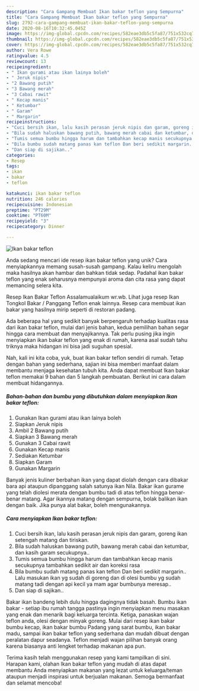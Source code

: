 ```yaml
---
description: "Cara Gampang Membuat Ikan bakar teflon yang Sempurna"
title: "Cara Gampang Membuat Ikan bakar teflon yang Sempurna"
slug: 2792-cara-gampang-membuat-ikan-bakar-teflon-yang-sempurna
date: 2020-08-16T10:32:45.045Z
image: https://img-global.cpcdn.com/recipes/582eae3db5c5fa87/751x532cq70/ikan-bakar-teflon-foto-resep-utama.jpg
thumbnail: https://img-global.cpcdn.com/recipes/582eae3db5c5fa87/751x532cq70/ikan-bakar-teflon-foto-resep-utama.jpg
cover: https://img-global.cpcdn.com/recipes/582eae3db5c5fa87/751x532cq70/ikan-bakar-teflon-foto-resep-utama.jpg
author: Vera Rowe
ratingvalue: 4.5
reviewcount: 13
recipeingredient:
- " Ikan gurami atau ikan lainya boleh"
- " Jeruk nipis"
- "2 Bawang putih"
- "3 Bawang merah"
- "3 Cabai rawit"
- " Kecap manis"
- " Ketumbar"
- " Garam"
- " Margarin"
recipeinstructions:
- "Cuci bersih ikan, lalu kasih perasan jeruk nipis dan garam, goreng ikan setengah matang dan tiriskan."
- "Bila sudah haluskan bawang putih, bawang merah cabai dan ketumbar, dan kasih garam secukupnya.."
- "Tumis semua bumbu hingga harum dan tambahkan kecap manis secukupnya tambahkan sedikit air dan koreksi rasa"
- "Bila bumbu sudah matang panas kan teflon Dan beri sedikit margarin.. Lalu masukan ikan yg sudah di goreng dan di olesi bumbu yg sudah matang tadi dengan api kecil ya mam agar bumbunya meresap.."
- "Dan siap di sajikan.."
categories:
- Resep
tags:
- ikan
- bakar
- teflon

katakunci: ikan bakar teflon 
nutrition: 246 calories
recipecuisine: Indonesian
preptime: "PT29M"
cooktime: "PT60M"
recipeyield: "3"
recipecategory: Dinner

---
```



![Ikan bakar teflon](https://img-global.cpcdn.com/recipes/582eae3db5c5fa87/751x532cq70/ikan-bakar-teflon-foto-resep-utama.jpg)

Anda sedang mencari ide resep ikan bakar teflon yang unik? Cara menyiapkannya memang susah-susah gampang. Kalau keliru mengolah maka hasilnya akan hambar dan bahkan tidak sedap. Padahal ikan bakar teflon yang enak seharusnya mempunyai aroma dan cita rasa yang dapat memancing selera kita.

Resep Ikan Bakar Teflon Assalamualaikum wr.wb. Lihat juga resep Ikan Tongkol Bakar / Panggang Teflon enak lainnya. Resep cara membuat ikan bakar yang hasilnya mirip seperti di restoran padang.

Ada beberapa hal yang sedikit banyak berpengaruh terhadap kualitas rasa dari ikan bakar teflon, mulai dari jenis bahan, kedua pemilihan bahan segar hingga cara membuat dan menyajikannya. Tak perlu pusing jika ingin menyiapkan ikan bakar teflon yang enak di rumah, karena asal sudah tahu triknya maka hidangan ini bisa jadi suguhan spesial.


Nah, kali ini kita coba, yuk, buat ikan bakar teflon sendiri di rumah. Tetap dengan bahan yang sederhana, sajian ini bisa memberi manfaat dalam membantu menjaga kesehatan tubuh kita. Anda dapat membuat Ikan bakar teflon memakai 9 bahan dan 5 langkah pembuatan. Berikut ini cara dalam membuat hidangannya.

<!--inarticleads1-->

##### Bahan-bahan dan bumbu yang dibutuhkan dalam menyiapkan Ikan bakar teflon:

1. Gunakan  Ikan gurami atau ikan lainya boleh
1. Siapkan  Jeruk nipis
1. Ambil 2 Bawang putih
1. Siapkan 3 Bawang merah
1. Gunakan 3 Cabai rawit
1. Gunakan  Kecap manis
1. Sediakan  Ketumbar
1. Siapkan  Garam
1. Gunakan  Margarin


Banyak jenis kuliner berbahan ikan yang dapat diolah dengan cara dibakar bara api ataupun dipanggang salah satunya ikan Nila. Bakar ikan gurame yang telah diolesi merata dengan bumbu tadi di atas teflon hingga benar-benar matang. Agar ikannya matang dengan sempurna, bolak balikan ikan dengan baik. Jika punya alat bakar, boleh mengunakannya. 

<!--inarticleads2-->

##### Cara menyiapkan Ikan bakar teflon:

1. Cuci bersih ikan, lalu kasih perasan jeruk nipis dan garam, goreng ikan setengah matang dan tiriskan.
1. Bila sudah haluskan bawang putih, bawang merah cabai dan ketumbar, dan kasih garam secukupnya..
1. Tumis semua bumbu hingga harum dan tambahkan kecap manis secukupnya tambahkan sedikit air dan koreksi rasa
1. Bila bumbu sudah matang panas kan teflon Dan beri sedikit margarin.. Lalu masukan ikan yg sudah di goreng dan di olesi bumbu yg sudah matang tadi dengan api kecil ya mam agar bumbunya meresap..
1. Dan siap di sajikan..


Bakar ikan bandeng lebih dulu hingga dagingnya tidak basah. Bumbu ikan bakar - setiap ibu rumah tangga pastinya ingin menyiapkan menu masakan yang enak dan menarik bagi keluarga tercinta. Ketiga, panaskan wajan teflon anda, olesi dengan minyak goreng. Mulai dari resep ikan bakar bumbu kecap, ikan bakar bumbu Padang yang sarat bumbu, ikan bakar madu, sampai ikan bakar teflon yang sederhana dan mudah dibuat dengan peralatan dapur seadanya. Teflon menjadi wajan pilihan banyak orang karena biasanya anti lengket terhadap makanan apa pun. 

Terima kasih telah menggunakan resep yang kami tampilkan di sini. Harapan kami, olahan Ikan bakar teflon yang mudah di atas dapat membantu Anda menyiapkan makanan yang lezat untuk keluarga/teman ataupun menjadi inspirasi untuk berjualan makanan. Semoga bermanfaat dan selamat mencoba!

